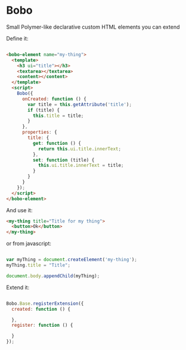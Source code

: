 # Bobo

Small Polymer-like declarative custom HTML elements you can extend

Define it:

```html

<bobo-element name="my-thing">
  <template>
    <h3 ui="title"></h3>
    <textarea></textarea>
    <content></content>
  </template>
  <script>
    Bobo({
      onCreated: function () {
        var title = this.getAttribute('title');
        if (title) {
          this.title = title;
        }
      },
      properties: {
        title: {
          get: function () {
            return this.ui.title.innerText;
          },
          set: function (title) {
            this.ui.title.innerText = title;
          }
        }
      }
    });
  </script>
</bobo-element>

```



And use it:

```html
<my-thing title="Title for my thing">
  <button>Ok</button>
</my-thing>
```
or from javascript:

```javascript

var myThing = document.createElement('my-thing');
myThing.title = "Title";

document.body.appendChild(myThing);

```


Extend it:

```javascript

Bobo.Base.registerExtension({
  created: function () {

  },
  register: function () {

  }
});


```
